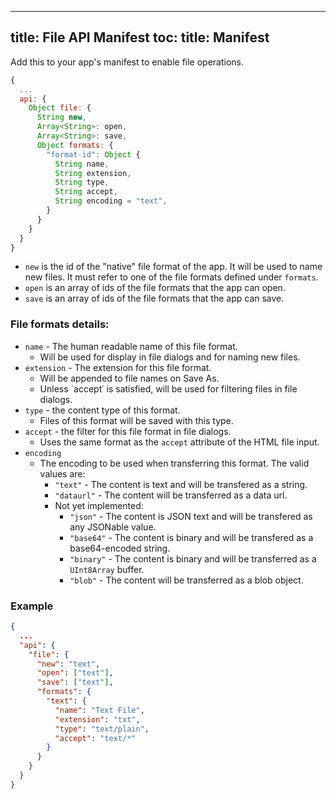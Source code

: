 ----
title: File API Manifest
toc:
  title: Manifest
----
Add this to your app's manifest to enable file operations.

````js
{
  ...
  api: {
    Object file: {
      String new,
      Array<String>: open,
      Array<String>: save,
      Object formats: {
        "format-id": Object {
          String name, 
          String extension, 
          String type,
          String accept,
          String encoding = "text",
        }
      }
    }
  }
}
````
* `new` is the id of the "native" file format of the app. It will be used to name new files. It must refer to one of the file formats defined under `formats`.
* `open` is an array of ids of the file formats that the app can open.
* `save` is an array of ids of the file formats that the app can save.

### File formats details:
* `name` - The human readable name of this file format.
  * Will be used for display in file dialogs and for naming new files.
* `extension` - The extension for this file format. 
  * Will be appended to file names on Save As.
  * Unless `accept˙ is satisfied, will be used for filtering files in file dialogs.
* `type` - the content type of this format. 
  * Files of this format will be saved with this type.
* `accept` - the filter for this file format in file dialogs. 
  * Uses the same format as the `accept` attribute of the HTML file input.
* `encoding`
  * The encoding to be used when transferring this format. The valid values are:
    * `"text"` - The content is text and will be transfered as a string.
    * `"dataurl"` - The content will be transferred as a data url.
    * Not yet implemented:
      * `"json"` - The content is JSON text and will be transfered as any JSONable value.
      * `"base64"` - The content is binary and will be transfered as a base64-encoded string.
      * `"binary"` - The content is binary and will be transferred as a `UInt8Array` buffer.
      * `"blob"` - The content will be transferred as a blob object.
    

### Example

````json
{
  ...
  "api": {
    "file": {
      "new": "text",
      "open": ["text"],
      "save": ["text"],
      "formats": {
        "text": {
          "name": "Text File",
          "extension": "txt",
          "type": "text/plain",
          "accept": "text/*"
        }
      }
    }
  }
}
````
